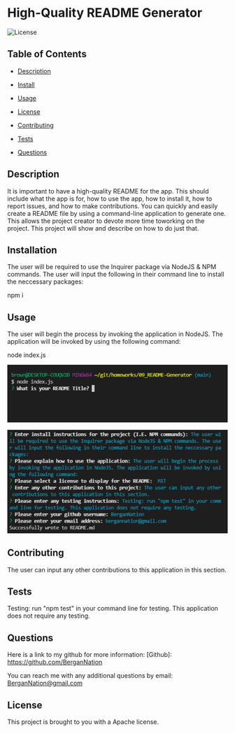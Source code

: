 # High-Quality README Generator
  ![License](https://img.shields.io/badge/license-Apache-blue.svg)

  ## Table of Contents
  * [Description](#description)

  * [Install](#installation)

  * [Usage](#usage)

  * [License](#license)

  * [Contributing](#contributing)

  * [Tests](#tests)

  * [Questions](#questions)


  ## Description
  It is important to have a high-quality README for the app. This should include what the app is for, how to use the app, how to install it, how to report issues, and how to make contributions. You can quickly and easily create a README file by using a command-line application to generate one. This allows the project creator to devote more time toworking on the project. This project will show and describe on how to do just that.  

  ## Installation
  The user will be required to use the Inquirer package via NodeJS & NPM commands. The user will input the following in their command line to install the neccessary packages:

  npm i
  
  ## Usage
  The user will begin the process by invoking the application in NodeJS. The application will be invoked by using the following command:

  node index.js 

  ![alt text](images/capture1.png)


  ![alt text](images/capture2.png)

  ## Contributing
  The user can input any other contributions to this application in this section.

  ## Tests
  Testing: run "npm test" in your command line for testing. This application does not require any testing.   

  ## Questions
  Here is a link to my github for more information: [Github]: https://github.com/BerganNation

  You can reach me with any additional questions by email: BerganNation@gmail.com 

  ## License
  This project is brought to you with a Apache license.
  
